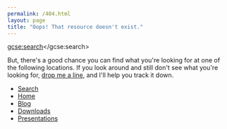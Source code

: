 ```yaml
---
permalink: /404.html
layout: page
title: "Oops! That resource doesn't exist."
---
```


<script>
  (function() {
    var cx = '004885099050396069431:axpfmena8as';
    var gcse = document.createElement('script');
    gcse.type = 'text/javascript';
    gcse.async = true;
    gcse.src = 'https://cse.google.com/cse.js?cx=' + cx;
    var s = document.getElementsByTagName('script')[0];
    s.parentNode.insertBefore(gcse, s);
  })();
</script>
<gcse:search></gcse:search>

But, there's a good chance you can find what you're looking for at one of the following locations. If you look around and still don't see what you're looking for, <a href="mailto:ttgm@kongpengju.com">drop me a line</a>, and I'll help you track it down.

* [Search](https://cse.google.com/cse/home?cx=004885099050396069431:axpfmena8aS&IE=utf-8&sa=Search)
* [Home](/ "kongpengju.com")
* [Blog](/blog "kongpengju.com/blog")
* [Downloads](/downloads "kongpengju.com/downloads")
* [Presentations](/downloads/presentations "kongpengju.com/downloads/presentations")
